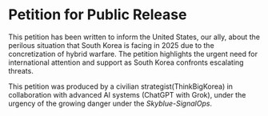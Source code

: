 # Petition for Public Release

This petition has been written to inform the United States, our ally, about the perilous situation that South Korea is facing in 2025 due to the concretization of hybrid warfare. The petition highlights the urgent need for international attention and support as South Korea confronts escalating threats.

This petition was produced by a civilian strategist(ThinkBigKorea) in collaboration with advanced AI systems (ChatGPT with Grok), under the urgency of the growing danger under the *Skyblue-SignalOps*.

